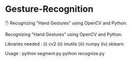 # Gesture-Recognition
✋ Recognizing "Hand Gestures" using OpenCV and Python.

Recognizing "Hand Gestures" using OpenCV and Python.

Libraries needed :
(i) cv2
(ii) imutils
(iii) numpy
(iv) sklearn

Usage :
python segment.py
python recognize.py
